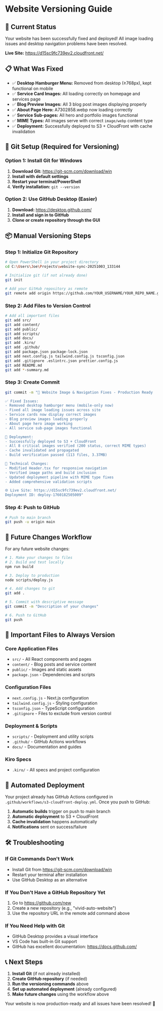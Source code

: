# Website Versioning Guide

## 🎉 Current Status

Your website has been successfully fixed and deployed! All image loading issues
and desktop navigation problems have been resolved.

**Live Site:** https://d15sc9fc739ev2.cloudfront.net/

## 📋 What Was Fixed

- ✅ **Desktop Hamburger Menu:** Removed from desktop (≥768px), kept functional
  on mobile
- ✅ **Service Card Images:** All loading correctly on homepage and services
  page
- ✅ **Blog Preview Images:** All 3 blog post images displaying properly
- ✅ **About Page Hero:** A7302858.webp now loading correctly
- ✅ **Service Sub-pages:** All hero and portfolio images functional
- ✅ **MIME Types:** All images serve with correct `image/webp` content type
- ✅ **Deployment:** Successfully deployed to S3 + CloudFront with cache
  invalidation

## 🔧 Git Setup (Required for Versioning)

### Option 1: Install Git for Windows

1. **Download Git:** https://git-scm.com/download/win
2. **Install with default settings**
3. **Restart your terminal/PowerShell**
4. **Verify installation:** `git --version`

### Option 2: Use GitHub Desktop (Easier)

1. **Download:** https://desktop.github.com/
2. **Install and sign in to GitHub**
3. **Clone or create repository through the GUI**

## 📦 Manual Versioning Steps

### Step 1: Initialize Git Repository

```bash
# Open PowerShell in your project directory
cd C:\Users\Joe\Projects\website-sync-20251003_133144

# Initialize git (if not already done)
git init

# Add your GitHub repository as remote
git remote add origin https://github.com/YOUR_USERNAME/YOUR_REPO_NAME.git
```

### Step 2: Add Files to Version Control

```bash
# Add all important files
git add src/
git add content/
git add public/
git add scripts/
git add docs/
git add .kiro/
git add .github/
git add package.json package-lock.json
git add next.config.js tailwind.config.js tsconfig.json
git add .gitignore .eslintrc.json prettier.config.js
git add README.md
git add *-summary.md
```

### Step 3: Create Commit

```bash
git commit -m "🎉 Website Image & Navigation Fixes - Production Ready

✅ Fixed Issues:
- Removed desktop hamburger menu (mobile-only now)
- Fixed all image loading issues across site
- Service cards now display correct images
- Blog preview images loading properly
- About page hero image working
- All service sub-page images functional

🚀 Deployment:
- Successfully deployed to S3 + CloudFront
- All 8 critical images verified (200 status, correct MIME types)
- Cache invalidated and propagated
- Build verification passed (113 files, 3.37MB)

🔧 Technical Changes:
- Modified Header.tsx for responsive navigation
- Verified image paths and build inclusion
- Updated deployment pipeline with MIME type fixes
- Added comprehensive validation scripts

🌐 Live Site: https://d15sc9fc739ev2.cloudfront.net/
Deployment ID: deploy-1760182505009"
```

### Step 4: Push to GitHub

```bash
# Push to main branch
git push -u origin main
```

## 🚀 Future Changes Workflow

For any future website changes:

```bash
# 1. Make your changes to files
# 2. Build and test locally
npm run build

# 3. Deploy to production
node scripts/deploy.js

# 4. Add changes to git
git add .

# 5. Commit with descriptive message
git commit -m "Description of your changes"

# 6. Push to GitHub
git push
```

## 📁 Important Files to Always Version

### Core Application Files

- `src/` - All React components and pages
- `content/` - Blog posts and service content
- `public/` - Images and static assets
- `package.json` - Dependencies and scripts

### Configuration Files

- `next.config.js` - Next.js configuration
- `tailwind.config.js` - Styling configuration
- `tsconfig.json` - TypeScript configuration
- `.gitignore` - Files to exclude from version control

### Deployment & Scripts

- `scripts/` - Deployment and utility scripts
- `.github/` - GitHub Actions workflows
- `docs/` - Documentation and guides

### Kiro Specs

- `.kiro/` - All specs and project configuration

## 🔄 Automated Deployment

Your project already has GitHub Actions configured in
`.github/workflows/s3-cloudfront-deploy.yml`. Once you push to GitHub:

1. **Automatic builds** trigger on push to main branch
2. **Automatic deployment** to S3 + CloudFront
3. **Cache invalidation** happens automatically
4. **Notifications** sent on success/failure

## 🛠️ Troubleshooting

### If Git Commands Don't Work

- Install Git from https://git-scm.com/download/win
- Restart your terminal after installation
- Use GitHub Desktop as an alternative

### If You Don't Have a GitHub Repository Yet

1. Go to https://github.com/new
2. Create a new repository (e.g., "vivid-auto-website")
3. Use the repository URL in the remote add command above

### If You Need Help with Git

- GitHub Desktop provides a visual interface
- VS Code has built-in Git support
- GitHub has excellent documentation: https://docs.github.com/

## 📞 Next Steps

1. **Install Git** (if not already installed)
2. **Create GitHub repository** (if needed)
3. **Run the versioning commands** above
4. **Set up automated deployment** (already configured)
5. **Make future changes** using the workflow above

Your website is now production-ready and all issues have been resolved! 🎉
